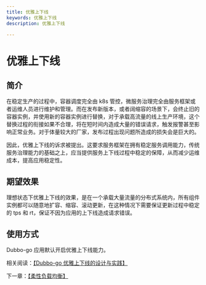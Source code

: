 ```yaml
---
title: 优雅上下线
keywords: 优雅上下线
description: 优雅上下线

---
```


# 优雅上下线

## 简介

在稳定生产的过程中，容器调度完全由 k8s 管控，微服务治理完全由服务框架或者运维人员进行维护和管理。而在发布新版本，或者阔缩容的场景下，会终止旧的容器实例，并使用新的容器实例进行替换，对于承载高流量的线上生产环境，这个替换过程的衔接如果不合理，将在短时间内造成大量的错误请求，触发报警甚至影响正常业务。对于体量较大的厂家，发布过程出现问题所造成的损失会是巨大的。

因此，优雅上下线的诉求被提出。这要求服务框架在拥有稳定服务调用能力，传统服务治理能力的基础之上，应当提供服务上下线过程中稳定的保障，从而减少运维成本，提高应用稳定性。

## 期望效果

理想状态下优雅上下线的效果，是在一个承载大量流量的分布式系统内，所有组件实例都可以随意地扩容、缩容、滚动更新，在这种情况下需要保证更新过程中稳定的 tps 和 rt，保证不因为应用的上下线造成请求错误。

 ## 使用方式

Dubbo-go 应用默认开启优雅上下线能力。

相关阅读：[【Dubbo-go 优雅上下线的设计与实践】](https://developer.aliyun.com/article/860775)



下一章：[【柔性负载均衡】](./adaptive_lb.html)
